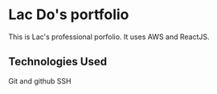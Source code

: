 # Lac Do's portfolio
This is Lac's professional porfolio. It uses AWS and ReactJS.

## Technologies Used

Git and github
SSH
